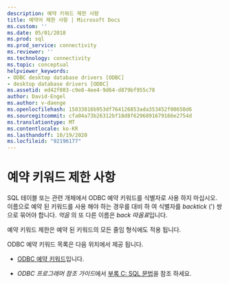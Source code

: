 ```yaml
---
description: 예약 키워드 제한 사항
title: 예약어 제한 사항 | Microsoft Docs
ms.custom: ''
ms.date: 05/01/2018
ms.prod: sql
ms.prod_service: connectivity
ms.reviewer: ''
ms.technology: connectivity
ms.topic: conceptual
helpviewer_keywords:
- ODBC desktop database drivers [ODBC]
- desktop database drivers [ODBC]
ms.assetid: ed42f083-c9e8-4ee4-9d64-d879bf955c78
author: David-Engel
ms.author: v-daenge
ms.openlocfilehash: 15033816b953df764126853ada353452f00650d6
ms.sourcegitcommit: cfa04a73b26312bf18d8f6296891679166e2754d
ms.translationtype: MT
ms.contentlocale: ko-KR
ms.lasthandoff: 10/19/2020
ms.locfileid: "92196177"
---
```

# <a name="reserved-keyword-limitations"></a>예약 키워드 제한 사항

SQL 테이블 또는 관련 개체에서 ODBC 예약 키워드를 식별자로 사용 하지 마십시오. 이름으로 예약 된 키워드를 사용 해야 하는 경우를 대비 하 여 식별자를 *backtick* (') 쌍으로 묶어야 합니다. *억음* 의 또 다른 이름은 *back 따옴표*입니다.

예약 키워드 제한은 예약 된 키워드의 모든 줄임 형식에도 적용 됩니다.

ODBC 예약 키워드 목록은 다음 위치에서 제공 됩니다.

- [ODBC 예약 키워드](../reference/appendixes/reserved-keywords.md)입니다.

- *ODBC 프로그래머 참조 가이드*에서 [부록 C: SQL 문법](../reference/appendixes/appendix-c-sql-grammar.md)을 참조 하세요.